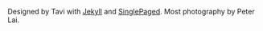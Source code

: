 Designed by Tavi with [Jekyll](https://jekyllrb.com/) and [SinglePaged](https://github.com/t413/SinglePaged). Most photography by Peter Lai.
